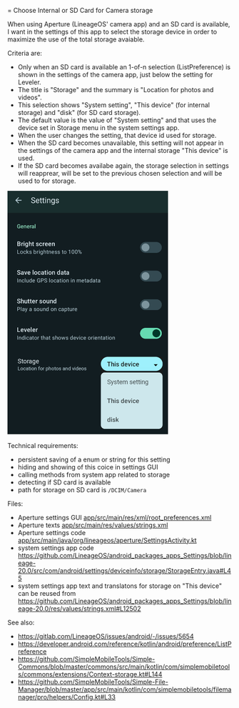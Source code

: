 = Choose Internal or SD Card for Camera storage

When using Aperture (LineageOS' camera app) and an SD card is available, I want
in the settings of this app to select the storage device in order to maximize
the use of the total storage avaiable.

Criteria are:
- Only when an SD card is available an 1-of-n selection (ListPreference) is
shown in the settings of the camera app, just below the setting for Leveler.
- The title is "Storage" and the summary is  "Location for photos and videos".
- This selection shows "System setting", "This device" (for internal storage)
and "disk" (for SD card storage).
- The default value is the value of "System setting" and that uses the device
set in Storage menu in the system settings app.
- When the user changes the setting, that device id used for storage.
- When the SD card becomes unavailable, this setting will not appear in the
settings of the camera app and the internal storage "This device" is used.
- If the SD card becomes availabe again, the storage selection in settings will
reapprear, will be set to the previous chosen selection and will be used to for
storage.

<img src="concept.png" width="360">

Technical requirements:
- persistent saving of a enum or string for this setting
- hiding and showing of this coice in settings GUI
- calling methods from system app related to storage
- detecting if SD card is available
- path for storage on SD card is `/DCIM/Camera`

Files:
- Aperture settings GUI [app/src/main/res/xml/root_preferences.xml](app/src/main/res/xml/root_preferences.xml)
- Aperture texts [app/src/main/res/values/strings.xml](app/src/main/res/values/strings.xml)
- Aperture settings code [app/src/main/java/org/lineageos/aperture/SettingsActivity.kt](app/src/main/java/org/lineageos/aperture/SettingsActivity.kt)
- system settings app code https://github.com/LineageOS/android_packages_apps_Settings/blob/lineage-20.0/src/com/android/settings/deviceinfo/storage/StorageEntry.java#L45
- system settings app text and translatons for storage on "This device" can be reused from https://github.com/LineageOS/android_packages_apps_Settings/blob/lineage-20.0/res/values/strings.xml#L12502

See also:
- https://gitlab.com/LineageOS/issues/android/-/issues/5654
- https://developer.android.com/reference/kotlin/android/preference/ListPreference
- https://github.com/SimpleMobileTools/Simple-Commons/blob/master/commons/src/main/kotlin/com/simplemobiletools/commons/extensions/Context-storage.kt#L144
- https://github.com/SimpleMobileTools/Simple-File-Manager/blob/master/app/src/main/kotlin/com/simplemobiletools/filemanager/pro/helpers/Config.kt#L33

